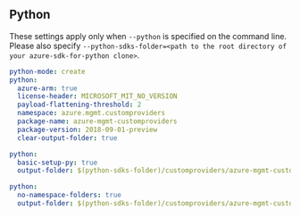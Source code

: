 ## Python

These settings apply only when `--python` is specified on the command line.
Please also specify `--python-sdks-folder=<path to the root directory of your azure-sdk-for-python clone>`.

```yaml $(python)
python-mode: create
python:
  azure-arm: true
  license-header: MICROSOFT_MIT_NO_VERSION
  payload-flattening-threshold: 2
  namespace: azure.mgmt.customproviders
  package-name: azure-mgmt-customproviders
  package-version: 2018-09-01-preview
  clear-output-folder: true
```

```yaml $(python) && $(python-mode) == 'create'
python:
  basic-setup-py: true
  output-folder: $(python-sdks-folder)/customproviders/azure-mgmt-customproviders
```
``` yaml $(python) && $(python-mode) == 'update'
python:
  no-namespace-folders: true
  output-folder: $(python-sdks-folder)/customproviders/azure-mgmt-customproviders/azure/mgmt/customproviders
```